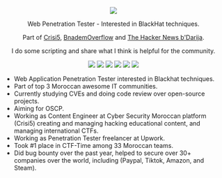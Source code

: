 <p align="center">
  <img src="https://i.pinimg.com/originals/99/a2/fa/99a2fa44e870f80ff1a889086374d185.gif" />
</p>
<p align="center">Web Penetration Tester - Interested in BlackHat techniques.</p>
<p align="center">Part of <a href="https://www.facebook.com/Crisi5">Crisi5</a>, <a href="https://bnademoverflow.com/">BnademOverflow</a> and <a href="https://www.facebook.com/Th3HackerNewsBdarija">The Hacker News b'Darija</a>.</p>
<p align="center">I do some scripting and share what I think is helpful for the community.</p>
<p align="center">
  <img src="https://img.icons8.com/color/48/000000/python--v1.png" />
  <img src="https://img.icons8.com/plasticine/50/000000/bash.png" />
  <img src="https://img.icons8.com/color/48/000000/javascript--v1.png" />
  <img src="https://img.icons8.com/fluency/48/000000/php.png"/>
  <img src="https://img.icons8.com/color/48/000000/golang.png"/>
  <img src="https://img.icons8.com/color/48/000000/c-programming.png"/>
</p>

- Web Application Penetration Tester interested in Blackhat techniques.
- Part of top 3 Moroccan awesome IT communities.
- Currently studying CVEs and doing code review over open-source projects.
- Aiming for OSCP.
- Working as Content Engineer at Cyber Security Moroccan platform (Crisi5) creating and managing hacking educational content, and managing international CTFs.
- Working as Penetration Tester freelancer at Upwork.
- Took #1 place in CTF-Time among 33 Moroccan teams.
- Did bug bounty over the past year, helped to secure over 30+ companies over the world, including (Paypal, Tiktok, Amazon, and Steam).
